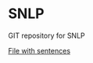 # SNLP
GIT repository for SNLP 

<p> <a href="https://drive.google.com/file/d/196RAkYc67YXNfZ0YifpGQ4koTz9ZWJfs/view?usp=sharing" target="_blank">File with sentences</a> </p> 

